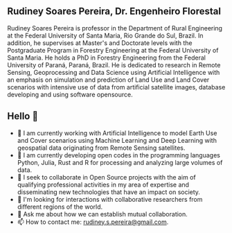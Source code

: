 ## Rudiney Soares Pereira, Dr. Engenheiro Florestal

Rudiney Soares Pereira is professor in the Department of Rural Engineering at the Federal University of Santa Maria, Rio Grande do Sul, Brazil. In addition, he supervises at Master's and Doctorate levels with the Postgraduate Program in Forestry Engineering at the Federal University of Santa Maria. He holds a PhD in Forestry Engineering from the Federal University of Paraná, Paraná, Brazil. He is dedicated to research in Remote Sensing, Geoprocessing and Data Science using Artificial Intelligence with an emphasis on simulation and prediction of Land Use and Land Cover scenarios with intensive use of data from artificial satellite images, database developing and using software opensource.

## Hello 👋

- 🔭 I am currently working with Artificial Intelligence to model Earth Use and Cover scenarios using Machine Learning and Deep Learning with geospatial data originating from Remote Sensing satellites.
- 🌱 I am currently developing open codes in the programming languages ​​Python, Julia, Rust and R for processing and analyzing large volumes of data.
- 👯 I seek to collaborate in Open Source projects with the aim of qualifying professional activities in my area of ​​expertise and disseminating new technologies that have an impact on society.
- 🤔 I'm looking for interactions with collaborative researchers from different regions of the world.
- 💬 Ask me about how we can establish mutual collaboration.
- 📫 How to contact me: rudiney.s.pereira@gmail.com.
